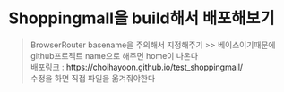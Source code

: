 # Shoppingmall을 build해서 배포해보기
> BrowserRouter basename을 주의해서 지정해주기 >> 베이스이기때문에 github프로젝트 name으로 해주면 home이 나온다<br>
> 배포링크 : https://choihayoon.github.io/test_shoppingmall/ <br>
> 수정을 하면 직접 파일을 옮겨줘야한다
